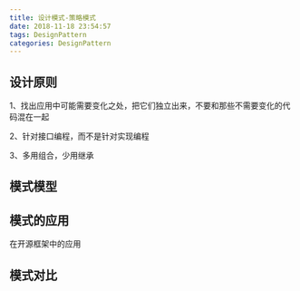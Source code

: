 ```yaml
---
title: 设计模式-策略模式
date: 2018-11-18 23:54:57
tags: DesignPattern
categories: DesignPattern
---
```


## 设计原则 ##

1、找出应用中可能需要变化之处，把它们独立出来，不要和那些不需要变化的代码混在一起

2、针对接口编程，而不是针对实现编程

3、多用组合，少用继承

## 模式模型 ##

## 模式的应用 ##

在开源框架中的应用


## 模式对比 ##